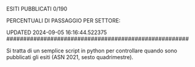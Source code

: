 ESITI PUBBLICATI 0/190 

PERCENTUALI DI PASSAGGIO PER SETTORE:

UPDATED 2024-09-05 16:16:44.522375
###################################################### 

Si tratta di un semplice script in python per controllare quando sono pubblicati gli esiti (ASN 2021, sesto quadrimestre).

